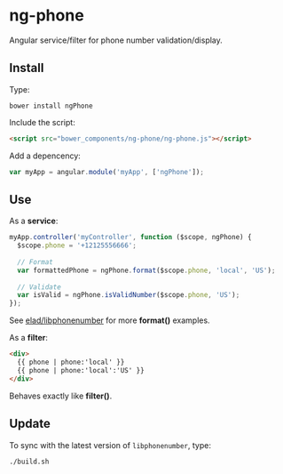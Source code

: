 # ng-phone

Angular service/filter for phone number validation/display.

## Install

Type:

```
bower install ngPhone
```

Include the script:

```html
<script src="bower_components/ng-phone/ng-phone.js"></script>
```

Add a depencency:

```js
var myApp = angular.module('myApp', ['ngPhone']);
```

## Use

As a **service**:

```js
myApp.controller('myController', function ($scope, ngPhone) {
  $scope.phone = '+12125556666';
  
  // Format
  var formattedPhone = ngPhone.format($scope.phone, 'local', 'US');
  
  // Validate
  var isValid = ngPhone.isValidNumber($scope.phone, 'US');
});
```

See [elad/libphonenumber](https://github.com/elad/libphonenumber) for more **format()** examples.

As a **filter**:

```html
<div>
  {{ phone | phone:'local' }}
  {{ phone | phone:'local':'US' }}
</div>
```

Behaves exactly like **filter()**.

## Update

To sync with the latest version of `libphonenumber`, type:

```
./build.sh
```

